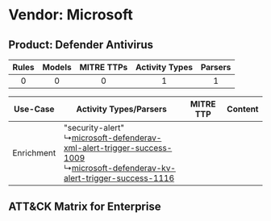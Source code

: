 Vendor: Microsoft
=================
Product: Defender Antivirus
---------------------------
| Rules | Models | MITRE TTPs | Activity Types | Parsers |
|:-----:|:------:|:----------:|:--------------:|:-------:|
|   0   |   0    |     0      |       1        |    1    |

|  Use-Case  | Activity Types/Parsers    | MITRE TTP | Content    |
|:----------:| ---- | --------- | ---- |
| Enrichment |  "security-alert"<br> ↳[microsoft-defenderav-xml-alert-trigger-success-1009](Ps/pC_microsoftdefenderavxmlalerttriggersuccess1009.md)<br> ↳[microsoft-defenderav-kv-alert-trigger-success-1116](Ps/pC_microsoftdefenderavkvalerttriggersuccess1116.md)<br> |    | [](RM/r_m_microsoft_defender_antivirus_Enrichment.md) |

ATT&CK Matrix for Enterprise
----------------------------
